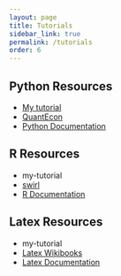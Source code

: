 ```yaml
---
layout: page
title: Tutorials
sidebar_link: true
permalink: /tutorials
order: 6
---
```


## Python Resources
- [My tutorial](tutorials/python)
- [QuantEcon](https://lectures.quantecon.org/py/)
- [Python Documentation](https://docs.python.org/3/)

<!--
```python
#Python code
def mutiply(x,y):
  return(x*y)
#=>
```
-->

## R Resources
- my-tutorial
- [swirl](http://swirlstats.com/)
- [R Documentation](https://www.r-project.org/other-docs.html)

## Latex Resources
- my-tutorial
- [Latex Wikibooks](https://en.wikibooks.org/wiki/LaTeX)
- [Latex Documentation](https://www.latex-project.org/help/documentation/)

<!--
```tex
%latex code
\begin{align}
  x &=5;
  y &=4;
\end{align}
```

```latex
$x=4$
```
\\( sin(x^2) \\)

and here

$$sin(x^2)$$

{% highlight python linenos%}
#Python code
def printer(x):
	print(x) 

def printer(x):
	print(x) 

def printer(x):
	print(x) 

def printer(x):
	print(x) 

def printer(x):
	print(x) 
{% endhighlight %}
-->